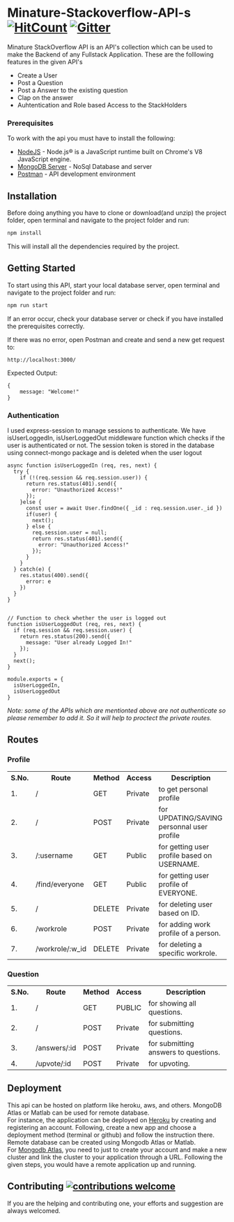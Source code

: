 # Minature-Stackoverflow-API-s [![HitCount](http://hits.dwyl.io/HrithikMittal/Minature-Stackoverflow-APIs.svg)](http://hits.dwyl.io/HrithikMittal/Minature-Stackoverflow-APIs) [![Gitter](https://badges.gitter.im/GDTC_Hack-In/P03.svg)](https://gitter.im/GDTC_Hack-In/P03?utm_source=badge&utm_medium=badge&utm_campaign=pr-badge)

Minature StackOverflow API is an API's collection which can be used to make the Backend of any Fullstack Application.
These are the folllowing features in the given API's
<ul>
  <li>Create a User</li>
  <li>Post a Question</li>
  <li>Post a Answer to the existing question</li>
  <li>Clap on the answer</li>
  <li>Auhtentication and Role based Access to the StackHolders</li>
</ul>

### Prerequisites

To work with the api you must have to install the following:
* [NodeJS](https://nodejs.org/en/download/) - Node.js® is a JavaScript runtime built on Chrome's V8 JavaScript engine.
* [MongoDB Server](https://docs.mongodb.com/manual/installation/) - NoSql Database and server
* [Postman](https://www.getpostman.com/downloads/) - API development environment

## Installation

Before doing anything you have to clone or download(and unzip) the project folder, open terminal and navigate to the project folder and run:

```bash
npm install
```
This will install all the dependencies required by the project.

## Getting Started

To start using this API, start your local database server, open terminal and navigate to the project folder and run:
```bash
npm run start
```
If an error occur, check your database server or check if you have installed the prerequisites correctly.

If there was no error, open Postman and create and send a new get request to:

```
http://localhost:3000/
```
Expected Output: 
```
{
	message: "Welcome!"
}
```

### Authentication 
I used express-session to manage sessions to authenticate. We have isUserLoggedIn,  isUserLoggedOut middleware function which checks if the user is authenticated or not. The session token is stored in the database using connect-mongo package and is deleted when the user logout<br>
```
async function isUserLoggedIn (req, res, next) {
  try {
    if (!(req.session && req.session.user)) {
      return res.status(401).send({
        error: "Unauthorized Access!"
      });
    }else {
      const user = await User.findOne({ _id : req.session.user._id })
      if(user) {
        next();
      } else {
        req.session.user = null;
        return res.status(401).send({
          error: "Unauthorized Access!"
        });
      }
    }
  } catch(e) {
    res.status(400).send({
      error: e
    })
  }
}


// Function to check whether the user is logged out
function isUserLoggedOut (req, res, next) {
  if (req.session && req.session.user) {
    return res.status(200).send({
      message: "User already Logged In!"
    });
  }
  next();
}

module.exports = {
  isUserLoggedIn,
  isUserLoggedOut
}
```
<i>Note: some of the APIs which are mentionted above are not authenticate so please remember to add it. So it will help to proctect the private routes.</i>

## Routes
### Profile
<table>
	<tr>
		<th>S.No.</th>
		<th>Route</th>
		<th>Method</th>
		<th>Access</th>
		<th>Description</th>
	</tr>
	<tr>
		<td>1.</td>
		<td>/</td>
		<td>GET</td>
		<td>Private</td>
		<td>to get personal profile</td>
	</tr>
	<tr>
		<td>2.</td>
		<td>/</td>
		<td>POST</td>
		<td>Private</td>
		<td>for UPDATING/SAVING personnal user profile</td>
	</tr>
	<tr>
		<td>3.</td>
		<td>/:username</td>
		<td>GET</td>
		<td>Public</td>
		<td>for getting user profile based on USERNAME.</td>
	</tr>
	<tr>
		<td>4.</td>
		<td>/find/everyone</td>
		<td>GET</td>
		<td>Public</td>
		<td>for getting user profile of EVERYONE.</td>
	</tr>
	<tr>
		<td>5.</td>
		<td>/</td>
		<td>DELETE</td>
		<td>Private</td>
		<td>for deleting user based on ID.</td>
	</tr>
	<tr>
		<td>6.</td>
		<td>/workrole</td>
		<td>POST</td>
		<td>Private</td>
		<td>for adding work profile of a person.</td>
	</tr>
	<tr>
		<td>7.</td>
		<td>/workrole/:w_id</td>
		<td>DELETE</td>
		<td>Private</td>
		<td>for deleting a specific workrole.</td>
	</tr>
	
</table>

### Question
<table>
	<tr>
		<th>S.No.</th>
		<th>Route</th>
		<th>Method</th>
		<th>Access</th>
		<th>Description</th>
	</tr>
	<tr>
		<td>1.</td>
		<td>/</td>
		<td>GET</td>
		<td>PUBLIC</td>
		<td>for showing all questions.</td>
	</tr>
	<tr>
		<td>2.</td>
		<td>/</td>
		<td>POST</td>
		<td>Private</td>
		<td>for submitting questions.</td>
	</tr>
	<tr>
		<td>3.</td>
		<td>/answers/:id</td>
		<td>POST</td>
		<td>Private</td>
		<td>for submitting answers to questions.</td>
	</tr>
	<tr>
		<td>4.</td>
		<td>/upvote/:id</td>
		<td>POST</td>
		<td>Private</td>
		<td>for upvoting.</td>
	</tr>
	
</table>

## Deployment

This api can be hosted on platform like heroku, aws, and others. MongoDB Atlas or Matlab can be used for remote database.<br /> For instance, the application can be deployed on [Heroku](https://signup.heroku.com/login) by creating and registering an account. Following, create a new app and choose a deployment method (terminal or github) and follow the instruction there. Remote database can be created using Mongodb Atlas or Matlab.<br /> For [Mongodb Atlas](https://cloud.mongodb.com/user?_ga=2.185306281.1809166196.1559570784-2125252051.1557828824#/atlas/register/accountProfile), you need to just to create your account and make a new cluster and link the cluster to your application through a URL. Following the given steps, you would have a remote application up and running.

## Contributing [![contributions welcome](https://img.shields.io/badge/contributions-welcome-brightgreen.svg?style=flat)](https://github.com/dwyl/esta/issues)

If you are the helping and contributing one, your efforts and suggestion are always welcomed.
